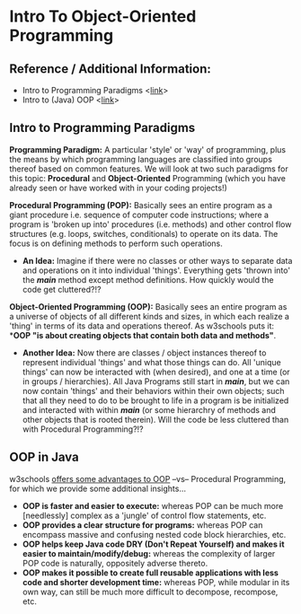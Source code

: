 # Intro To Object-Oriented Programming

## Reference / Additional Information:
* Intro to Programming Paradigms <[link](https://cs.lmu.edu/~ray/notes/paradigms/)>
* Intro to (Java) OOP <[link](https://www.w3schools.com/java/java_oop.asp)>

## Intro to Programming Paradigms

**Programming Paradigm:** A particular 'style' or 'way' of programming, plus the means by which programming languages are classified into groups thereof based on common features. We will look at two such paradigms for this topic: **Procedural** and **Object-Oriented** Programming (which you have already seen or have worked with in your coding projects!)

**Procedural Programming (POP):** Basically sees an entire program as a giant procedure i.e. sequence of computer code instructions; where a program is 'broken up into' procedures (i.e. methods) and other control flow structures (e.g. loops, switches, conditionals) to operate on its data. The focus is on defining methods to perform such operations.

* **An Idea:** Imagine if there were no classes or other ways to separate data and operations on it into individual 'things'. Everything gets 'thrown into' the 
***main*** method except method definitions. How quickly would the code get cluttered?!?

**Object-Oriented Programming (OOP):** Basically sees an entire program as a universe of objects of all different kinds and sizes, in which each realize a 'thing' in terms of its data and operations thereof. As w3schools puts it: ***OOP "is about creating objects that contain both data and methods"**.  

* **Another Idea:** Now there are classes / object instances thereof to represent individual 'things' and what those things can do. All 'unique things' can now be interacted with (when desired), and one at a time (or in groups / hierarchies). All Java Programs still start in ***main***, but we can now contain 'things' and their behaviors within their own objects; such that all they need to do to be brought to life in a program is be initialized and interacted with within ***main*** (or some hierarchry of methods and other objects that is rooted therein). Will the code be less cluttered than with Procedural Programming?!?

## OOP in Java

w3schools [offers some advantages to OOP](https://www.w3schools.com/java/java_oop.asp) –vs– Procedural Programming, for which we provide some additional insights…
 
* **OOP is faster and easier to execute:** whereas POP can be much more [needlessly] complex as a 'jungle' of control flow statements, etc.
* **OOP provides a clear structure for programs:** whereas POP can encompass massive and confusing nested code block hierarchies, etc.
* **OOP helps keep Java code DRY (Don't Repeat Yourself) and makes it easier to maintain/modify/debug:** whereas the complexity of larger POP code is naturally, oppositely adverse thereto. 
* **OOP makes it possible to create full reusable applications with less code and shorter development time:** whereas POP, while modular in its own way, can still be much more difficult to decompose, recompose, etc.


